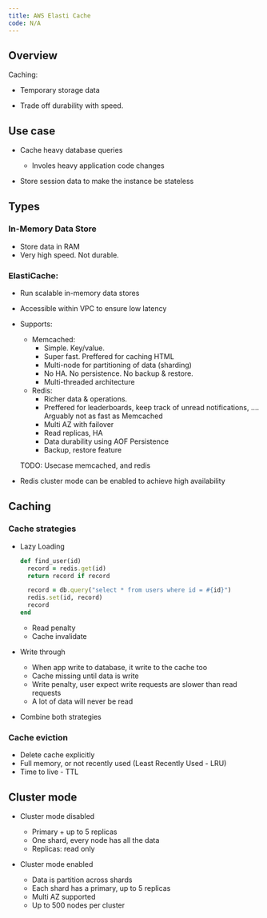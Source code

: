 ```yaml
---
title: AWS Elasti Cache
code: N/A
---
```


## Overview

Caching:

- Temporary storage data

- Trade off durability with speed.

## Use case

- Cache heavy database queries

  - Involes heavy application code changes

- Store session data to make the instance be stateless

## Types

### In-Memory Data Store

- Store data in RAM
- Very high speed. Not durable.

### ElastiCache:

- Run scalable in-memory data stores

- Accessible within VPC to ensure low latency

- Supports:

  - Memcached:
    - Simple. Key/value.
    - Super fast. Preffered for caching HTML
    - Multi-node for partitioning of data (sharding)
    - No HA. No persistence. No backup & restore.
    - Multi-threaded architecture
  - Redis:
    - Richer data & operations.
    - Preffered for leaderboards, keep track of unread notifications, .... Arguably not as fast as Memcached
    - Multi AZ with failover
    - Read replicas, HA
    - Data durability using AOF Persistence
    - Backup, restore feature

  TODO: Usecase memcached, and redis

- Redis cluster mode can be enabled to achieve high availability

## Caching

### Cache strategies

- Lazy Loading

  ```ruby
  def find_user(id)
    record = redis.get(id)
    return record if record

    record = db.query("select * from users where id = #{id}")
    redis.set(id, record)
    record
  end
  ```

  - Read penalty
  - Cache invalidate

- Write through

  - When app write to database, it write to the cache too
  - Cache missing until data is write
  - Write penalty, user expect write requests are slower than read requests
  - A lot of data will never be read

- Combine both strategies

### Cache eviction

- Delete cache explicitly
- Full memory, or not recently used (Least Recently Used - LRU)
- Time to live - TTL

## Cluster mode

- Cluster mode disabled

  - Primary + up to 5 replicas
  - One shard, every node has all the data
  - Replicas: read only

- Cluster mode enabled
  - Data is partition across shards
  - Each shard has a primary, up to 5 replicas
  - Multi AZ supported
  - Up to 500 nodes per cluster
